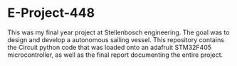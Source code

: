 # E-Project-448
This was my final year project at Stellenbosch engineering. The goal was to design and develop a autonomous sailing vessel. This repository contains the Circuit python code that was loaded onto an adafruit STM32F405 microcontroller, as well as the final report documenting the entire project.
